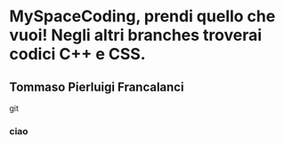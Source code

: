 # MySpaceCoding, prendi quello che vuoi! Negli altri branches troverai codici C++ e CSS.
## Tommaso Pierluigi Francalanci
git

### ciao 